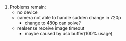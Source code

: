 1. Problems remain:
   - no device
   - camera not able to handle sudden change in 720p
        - change to 480p can solve?
   - realsense receive image timeout
        - maybe caused by usb buffer(100% usage)